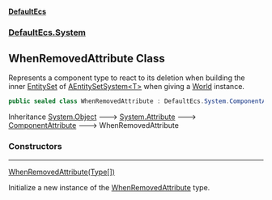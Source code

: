 #### [DefaultEcs](index.md 'index')
### [DefaultEcs.System](index.md#DefaultEcs_System 'DefaultEcs.System')
## WhenRemovedAttribute Class
Represents a component type to react to its deletion when building the inner [EntitySet](EntitySet.md 'DefaultEcs.EntitySet') of [AEntitySetSystem&lt;T&gt;](AEntitySetSystem_T_.md 'DefaultEcs.System.AEntitySetSystem&lt;T&gt;') when giving a [World](World.md 'DefaultEcs.World') instance.  
```csharp
public sealed class WhenRemovedAttribute : DefaultEcs.System.ComponentAttribute
```

Inheritance [System.Object](https://docs.microsoft.com/en-us/dotnet/api/System.Object 'System.Object') &#129106; [System.Attribute](https://docs.microsoft.com/en-us/dotnet/api/System.Attribute 'System.Attribute') &#129106; [ComponentAttribute](ComponentAttribute.md 'DefaultEcs.System.ComponentAttribute') &#129106; WhenRemovedAttribute  
### Constructors

***
[WhenRemovedAttribute(Type[])](WhenRemovedAttribute_WhenRemovedAttribute(Type__).md 'DefaultEcs.System.WhenRemovedAttribute.WhenRemovedAttribute(System.Type[])')

Initialize a new instance of the [WhenRemovedAttribute](WhenRemovedAttribute.md 'DefaultEcs.System.WhenRemovedAttribute') type.  

